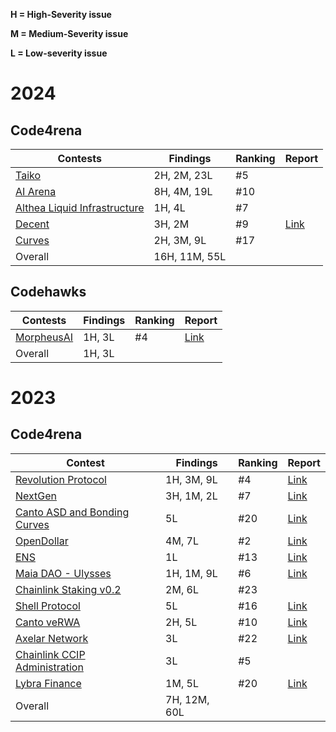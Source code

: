 **H = High-Severity issue**

**M = Medium-Severity issue**

**L = Low-severity issue**

# 2024

## Code4rena

| Contests                                                                                              | Findings      | Ranking | Report                                |
|-------------------------------------------------------------------------------------------------------|---------------|---------|---------------------------------------|
| [Taiko](https://code4rena.com/audits/2024-03-taiko#top)                                               | 2H, 2M, 23L   | #5      |                                       |
| [AI Arena](https://code4rena.com/audits/2024-02-ai-arena#top)                                         | 8H, 4M, 19L   | #10     |                                       |
| [Althea Liquid Infrastructure](https://code4rena.com/audits/2024-02-althea-liquid-infrastructure#top) | 1H, 4L        | #7      |                                       |
| [Decent](https://code4rena.com/audits/2024-01-decent#top)                                             | 3H, 2M        | #9      | [Link](./code4rena/2024-01-decent.md) |
| [Curves](https://code4rena.com/audits/2024-01-curves#top)                                             | 2H, 3M, 9L    | #17     |                                       |
| Overall                                                                                               | 16H, 11M, 55L |         |                                       |

## Codehawks

| Contests                                                                   | Findings | Ranking | Report |
|----------------------------------------------------------------------------|----------|---------|--------|
| [MorpheusAI](https://www.codehawks.com/contests/clrzgrole0007xtsq0gfdw8if) | 1H, 3L   | #4      |  [Link](./codehawks/2024-01-morpheusai.md)      |
| Overall                                                                    | 1H, 3L   |         |        |

# 2023

## Code4rena

| Contest                                                                                                                                                                      | Findings     | Ranking | Report                                    |
|------------------------------------------------------------------------------------------------------------------------------------------------------------------------------|--------------|---------|-------------------------------------------|
| [Revolution Protocol](https://code4rena.com/audits/2023-12-revolution-protocol#top)                                                                                          | 1H, 3M, 9L   | #4      |            [Link](./code4rena/2023-12-revolution.md)                               |
| [NextGen](https://code4rena.com/audits/2023-10-nextgen#top)                                                                                                                  | 3H, 1M, 2L   | #7      |            [Link](./code4rena/2023-10-nextgen.md)                               |
| [Canto ASD and Bonding Curves](https://code4rena.com/contests/2023-11-canto-application-specific-dollars-and-bonding-curves-for-1155s#top)                                   | 5L           | #20     | [Link](./code4rena/2023-11-cantoasd.md)   |
| [OpenDollar](https://code4rena.com/contests/2023-10-open-dollar#top)                                                                                                         | 4M, 7L       | #2      | [Link](./code4rena/2023-10-opendollar.md) |
| [ENS](https://code4rena.com/contests/2023-10-ens#top)                                                                                                                        | 1L           | #13     | [Link](./code4rena/2023-10-ens.md)        |
| [Maia DAO - Ulysses](https://code4rena.com/contests/2023-09-maia-dao-ulysses#top)                                                                                            | 1H, 1M, 9L   | #6      | [Link](./code4rena/2023-09-maia.md)       |
| [Chainlink Staking v0.2](https://code4rena.com/contests/2023-08-chainlink-staking-v02#top)                                                                                   | 2M, 6L       | #23     |                                           |
| [Shell Protocol](https://code4rena.com/contests/2023-08-shell-protocol#top)                                                                                                  | 5L           | #16     | [Link](./code4rena/2023-08-shell.md)      |
| [Canto veRWA](https://code4rena.com/contests/2023-08-verwa#top)                                                                                                              | 2H, 5L       | #10     | [Link](./code4rena/2023-08-verwa.md)      |
| [Axelar Network](https://code4rena.com/contests/2023-07-axelar-network#top)                                                                                                  | 3L           | #22     | [Link](./code4rena/2023-07-axelar.md)     |
| [Chainlink CCIP Administration](https://code4rena.com/contests/2023-07-chainlink-cross-chain-contract-administration-multi-signature-contract-timelock-and-call-proxies#top) | 3L           | #5      |                                           |
| [Lybra Finance](https://code4rena.com/contests/2023-06-lybra-finance#top)                                                                                                    | 1M, 5L       | #20     | [Link](./code4rena/2023-06-lybra.md)      |
| Overall                                                                                                                                                                      | 7H, 12M, 60L |         |                                           |